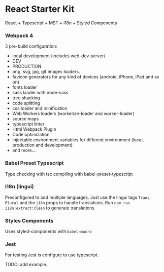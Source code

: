 # React Starter Kit
React + Typescript + MST + i18n + Styled Components

### Webpack 4
3 pre-build configuration:
- local development (includes web-dev-server)
- DEV
- PRODUCTION
- png, svg, jpg, gif images loaders.
- favicon generators for any kind of devices (android, iPhone, iPad and so on)
- fonts loader
- sass laoder with node-sass
- tree shacking
- code splitting
- css loader and minification
- Web Workers loaders (workerize-loader and worker-loader)
- source maps
- typescript linter
- Html Webpack Plugin
- Code optimization
- injectable environment variables for different environment (local, production and development)
- and more....

### Babel Preset Typescript
Type checking with tsc compiling with babel-preset-typescript

### i18n (lingui)
Preconfigured to add multiple languages. Just use the lingui tags `Trans`, `Plural` and the `i18n` props to handle translations.
Run `npm run i18n:extract:clean` to generate translations.

### Styles Components
Uses styled-components with `babel-macro`

### Jest
For testing Jest is configure to use typescript.

TODO: add example.
